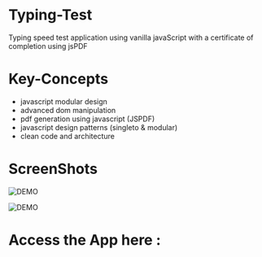 # Typing-Test

Typing speed test application using vanilla javaScript with a certificate of completion using jsPDF

# Key-Concepts

- javascript modular design
- advanced dom manipulation
- pdf generation using javascript (JSPDF)
- javascript design patterns (singleto & modular)
- clean code and architecture

# ScreenShots

![DEMO](https://github.com/cycl0matic/TypingTest/blob/main/images/demo1.png)

![DEMO](https://github.com/cycl0matic/Typing-Speed-Test/blob/master/images/demo2.png)

# Access the App here :
